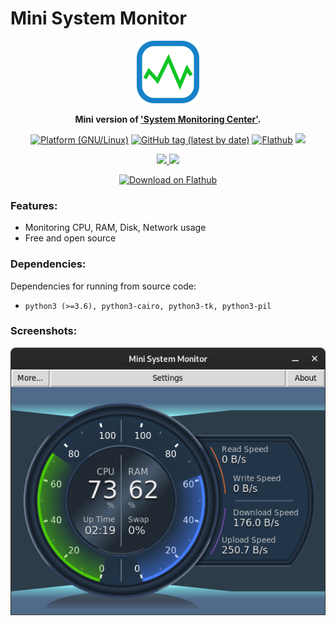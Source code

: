 # Mini System Monitor

<p align="center">
    <img src="https://github.com/hakandundar34coding/mini-system-monitor/blob/master/icons/mini-system-monitor.svg" alt="image" width="100">
</p>

<p align="center">
    <strong>
        Mini version of <a href="https://github.com/hakandundar34coding/system-monitoring-center">'System Monitoring Center'</a>.
    </strong>
</p>


<p align="center">
<a href="https://flathub.org/apps/details/io.github.hakandundar34coding.mini-system-monitor"><img alt="Platform (GNU/Linux)" src="https://img.shields.io/badge/platform-GNU/Linux-blue.svg"/></a>
<a href="https://github.com/hakandundar34coding/mini-system-monitor/tags"><img alt="GitHub tag (latest by date)" src="https://img.shields.io/github/v/tag/hakandundar34coding/mini-system-monitor"></a>
<a href="https://flathub.org/apps/details/io.github.hakandundar34coding.mini-system-monitor"><img alt="Flathub" src="https://img.shields.io/flathub/downloads/io.github.hakandundar34coding.mini-system-monitor"></a>
<a href="https://github.com/hakandundar34coding/mini-system-monitor/blob/master/Changes.md"><img src="https://img.shields.io/badge/View-Changelog-b37840"></a>
</p>

<p align="center">
    </a>
    <a href="https://github.com/hakandundar34coding/mini-system-monitor/tags">
        <img src="https://img.shields.io/badge/Code-Python3-52a381">
    </a>
    <a href="https://github.com/hakandundar34coding/mini-system-monitor/tags">
        <img src="https://img.shields.io/badge/GUI-Tkinter-52a381">
    </a>
</p>

<p align="center">
    <a href='https://flathub.org/apps/details/io.github.hakandundar34coding.system-monitoring-center'>
        <img width='240' alt='Download on Flathub' src='https://flathub.org/assets/badges/flathub-badge-en.svg'/>
    </a>
</p>


### Features:
- Monitoring CPU, RAM, Disk, Network usage
- Free and open source


### Dependencies:
Dependencies for running from source code:
- `python3 (>=3.6), python3-cairo, python3-tk, python3-pil`


### Screenshots:
![Mini System Monitor](screenshots/mini-system-monitor-screenshot1.png)

